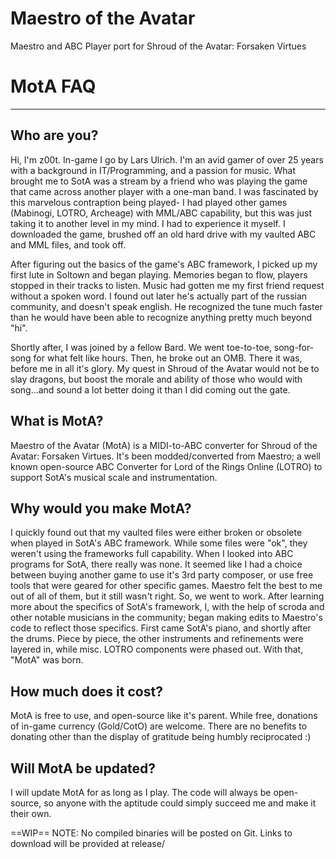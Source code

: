 # Maestro of the Avatar
Maestro and ABC Player port for Shroud of the Avatar: Forsaken Virtues

# MotA FAQ
---------------
## Who are you?
Hi, I'm z00t. In-game I go by Lars Ulrich. I'm an avid gamer of over 25 years with a background in IT/Programming, and a passion for music. What brought me to SotA was a stream by a friend who was playing 
the game that came across another player with a one-man band. I was fascinated by this marvelous contraption being played- I had played other games (Mabinogi, LOTRO, Archeage) with MML/ABC capability, but this was just taking it to another level in my mind. I had to experience it myself. I downloaded the game, brushed off an old hard drive with my vaulted ABC and MML files, and took off.

After figuring out the basics of the game's ABC framework, I picked up my first lute in Soltown and began playing. Memories began to flow, players stopped in their tracks to listen. Music had gotten me my
first friend request without a spoken word. I found out later he's actually part of the russian community, and doesn't speak english. He recognized the tune much faster than he would have been able to recognize anything pretty much beyond "hi".

Shortly after, I was joined by a fellow Bard. We went toe-to-toe, song-for-song for what felt like hours. Then, he broke out an OMB. There it was, before me in all it's glory. My quest in Shroud of the Avatar would not be to slay dragons, but boost the morale and ability of those who would with song...and sound a lot better doing it than I did coming out the gate.


## What is MotA?
Maestro of the Avatar (MotA) is a MIDI-to-ABC converter for Shroud of the Avatar: Forsaken Virtues. It's been modded/converted from Maestro; a well known open-source ABC Converter for Lord of the Rings
Online (LOTRO) to support SotA's musical scale and instrumentation.


## Why would you make MotA?
I quickly found out that my vaulted files were either broken or obsolete when played in SotA's ABC framework. While some files were "ok", they weren't using the frameworks full capability. When I looked
into ABC programs for SotA, there really was none. It seemed like I had a choice between buying another game to use it's 3rd party composer, or use free tools that were geared for other specific games. Maestro felt the best to me out of all of them, but it still wasn't right. So, we went to work. After learning more about the specifics of SotA's framework, I, with the help of scroda and other notable musicians in the community; began making edits to Maestro's code to reflect those specifics. First came SotA's piano, and shortly after the drums. Piece by piece, the other instruments and refinements were layered in, while misc. LOTRO components were phased out. With that, "MotA" was born.


## How much does it cost?
MotA is free to use, and open-source like it's parent. While free, donations of in-game currency (Gold/CotO) are welcome. There are no benefits to donating other than the display of gratitude being humbly reciprocated :)


## Will MotA be updated?
I will update MotA for as long as I play. The code will always be open-source, so anyone with the aptitude could simply succeed me and make it their own.

==WIP==
NOTE: No compiled binaries will be posted on Git. Links to download will be provided at release/
